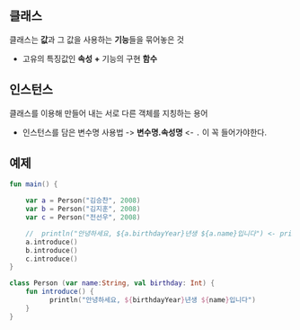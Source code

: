 ## 클래스
클래스는 **값**과 그 값을 사용하는 **기능**들을 묶어놓은 것
+ 고유의 특징값인 **속성** **+** 기능의 구현 **함수**


## 인스턴스
클래스를 이용해 만들어 내는 서로 다른 객체를 지칭하는 용어
+ 인스턴스를 담은 변수명 사용법 -> **변수명.속성명** <- ```.``` 이 꼭 들어가야한다.
## 예제
```kotlin
fun main() {

    var a = Person("김승찬", 2008)
    var b = Person("김지훈", 2008)
    var c = Person("전선우", 2008)

    //  println("안녕하세요, ${a.birthdayYear}년생 ${a.name}입니다") <- println으로 많이 하면 비효율적이니 아래 함수를 하나 만들었다.
    a.introduce()
    b.introduce()
    c.introduce()
}

class Person (var name:String, val birthday: Int) {
    fun introduce() {
          println("안녕하세요, ${birthdayYear}년생 ${name}입니다")
    }
}
```